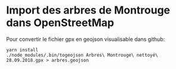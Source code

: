 # Import des arbres de Montrouge dans OpenStreetMap

Pour convertir le fichier gpx en geojson visualisable dans github:

    yarn install
    ./node_modules/.bin/togeojson Arbres\ Montrouge\ nettoyé\ 28.09.2018.gpx > arbres.geojson
